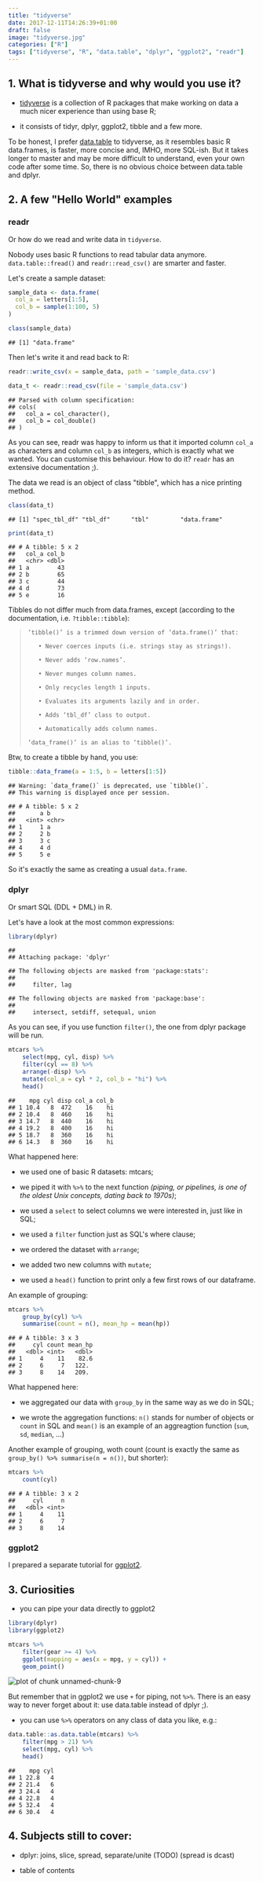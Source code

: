 ```yaml
---
title: "tidyverse"
date: 2017-12-11T14:26:39+01:00
draft: false
image: "tidyverse.jpg"
categories: ["R"]
tags: ["tidyverse", "R", "data.table", "dplyr", "ggplot2", "readr"]
---
```







## 1. What is tidyverse and why would you use it? 

* [tidyverse](https://www.tidyverse.org/) is a collection of R packages that make working on data a much nicer experience than using base R;

* it consists of tidyr, dplyr, ggplot2, tibble and a few more.

To be honest, I prefer [data.table](http://tomis9.com/data.table) to tidyverse, as it resembles basic R data.frames, is faster, more concise and, IMHO, more SQL-ish. But it takes longer to master and may be more difficult to understand, even your own code after some time. So, there is no obvious choice between data.table and dplyr.

## 2. A few "Hello World" examples 

### readr 

Or how do we read and write data in `tidyverse`.

Nobody uses basic R functions to read tabular data anymore. `data.table::fread()` and `readr::read_csv()` are smarter and faster.

Let's create a sample dataset:


```r
sample_data <- data.frame(
  col_a = letters[1:5],
  col_b = sample(1:100, 5)
)

class(sample_data)
```

```
## [1] "data.frame"
```

Then let's write it and read back to R:

```r
readr::write_csv(x = sample_data, path = 'sample_data.csv')

data_t <- readr::read_csv(file = 'sample_data.csv')
```

```
## Parsed with column specification:
## cols(
##   col_a = col_character(),
##   col_b = col_double()
## )
```

As you can see, readr was happy to inform us that it imported column `col_a` as characters and column `col_b` as integers, which is exactly what we wanted. You can customise this behaviour. How to do it? `readr` has an extensive documentation ;).

The data we read is an object of class "tibble", which has a nice printing method.

```r
class(data_t)
```

```
## [1] "spec_tbl_df" "tbl_df"      "tbl"         "data.frame"
```

```r
print(data_t)
```

```
## # A tibble: 5 x 2
##   col_a col_b
##   <chr> <dbl>
## 1 a        43
## 2 b        65
## 3 c        44
## 4 d        73
## 5 e        16
```
Tibbles do not differ much from data.frames, except (according to the documentation, i.e. `?tibble::tibble`):

>     ‘tibble()’ is a trimmed down version of ‘data.frame()’ that:
>
>        • Never coerces inputs (i.e. strings stay as strings!).
>
>        • Never adds ‘row.names’.
>
>        • Never munges column names.
>
>        • Only recycles length 1 inputs.
>
>        • Evaluates its arguments lazily and in order.
>
>        • Adds ‘tbl_df’ class to output.
>
>        • Automatically adds column names.
>
>     ‘data_frame()’ is an alias to ‘tibble()’.

Btw, to create a tibble by hand, you use:


```r
tibble::data_frame(a = 1:5, b = letters[1:5])
```

```
## Warning: `data_frame()` is deprecated, use `tibble()`.
## This warning is displayed once per session.
```

```
## # A tibble: 5 x 2
##       a b    
##   <int> <chr>
## 1     1 a    
## 2     2 b    
## 3     3 c    
## 4     4 d    
## 5     5 e
```
So it's exactly the same as creating a usual `data.frame`.


### dplyr 

Or smart SQL (DDL + DML) in R.

Let's have a look at the most common expressions:

```r
library(dplyr)
```

```
## 
## Attaching package: 'dplyr'
```

```
## The following objects are masked from 'package:stats':
## 
##     filter, lag
```

```
## The following objects are masked from 'package:base':
## 
##     intersect, setdiff, setequal, union
```
As you can see, if you use function `filter()`, the one from dplyr package will be run.


```r
mtcars %>% 
    select(mpg, cyl, disp) %>% 
    filter(cyl == 8) %>% 
    arrange(-disp) %>%
    mutate(col_a = cyl * 2, col_b = "hi") %>%
    head()
```

```
##    mpg cyl disp col_a col_b
## 1 10.4   8  472    16    hi
## 2 10.4   8  460    16    hi
## 3 14.7   8  440    16    hi
## 4 19.2   8  400    16    hi
## 5 18.7   8  360    16    hi
## 6 14.3   8  360    16    hi
```

What happened here:

* we used one of basic R datasets: mtcars;

* we piped it with `%>%` to the next function *(piping, or pipelines, is one of the oldest Unix concepts, dating back to 1970s)*;

* we used a `select` to select columns we were interested in, just like in SQL;

* we used a `filter` function just as SQL's where clause;

* we ordered the dataset with `arrange`;

* we added two new columns with `mutate`;

* we used a `head()` function to print only a few first rows of our dataframe.

An example of grouping:


```r
mtcars %>% 
    group_by(cyl) %>% 
    summarise(count = n(), mean_hp = mean(hp))
```

```
## # A tibble: 3 x 3
##     cyl count mean_hp
##   <dbl> <int>   <dbl>
## 1     4    11    82.6
## 2     6     7   122. 
## 3     8    14   209.
```

What happened here:

* we aggregated our data with `group_by` in the same way as we do in SQL;

* we wrote the aggregation functions: `n()` stands for number of objects or `count` in SQL and `mean()` is an example of an aggreagtion function (`sum`, `sd`, `median`, ...)

Another example of grouping, woth count (count is exactly the same as `group_by() %>% summarise(n = n())`, but shorter):


```r
mtcars %>% 
    count(cyl)
```

```
## # A tibble: 3 x 2
##     cyl     n
##   <dbl> <int>
## 1     4    11
## 2     6     7
## 3     8    14
```

### ggplot2 

I prepared a separate tutorial for [ggplot2](http://tomis9.com/ggplot2).

## 3. Curiosities 

* you can pipe your data directly to ggplot2


```r
library(dplyr)
library(ggplot2)

mtcars %>% 
    filter(gear >= 4) %>% 
    ggplot(mapping = aes(x = mpg, y = cyl)) + 
    geom_point()
```

![plot of chunk unnamed-chunk-9](./articles/figures/tidyverse/unnamed-chunk-9-1.png)

But remember that in ggplot2 we use `+` for piping, not `%>%`. There is an easy way to never forget about it: use data.table instead of dplyr ;).

* you can use `%>%` operators on any class of data you like, e.g.:


```r
data.table::as.data.table(mtcars) %>% 
    filter(mpg > 21) %>% 
    select(mpg, cyl) %>% 
    head()
```

```
##    mpg cyl
## 1 22.8   4
## 2 21.4   6
## 3 24.4   4
## 4 22.8   4
## 5 32.4   4
## 6 30.4   4
```

## 4. Subjects still to cover: 

* dplyr: joins, slice, spread, separate/unite (TODO) (spread is dcast)

* table of contents
